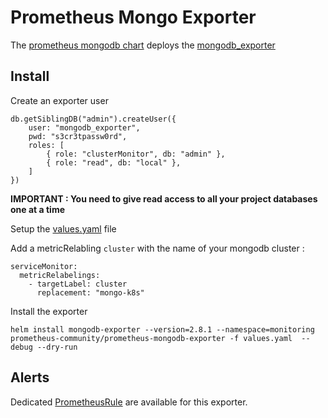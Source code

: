 # Prometheus Mongo Exporter

The [prometheus mongodb chart](https://github.com/prometheus-community/helm-charts/tree/main/charts/prometheus-mongodb-exporter) deploys the [mongodb_exporter](https://github.com/percona/mongodb_exporter)

## Install

Create an exporter user

```
db.getSiblingDB("admin").createUser({
    user: "mongodb_exporter",
    pwd: "s3cr3tpassw0rd",
    roles: [
        { role: "clusterMonitor", db: "admin" },
        { role: "read", db: "local" },
    ]
})
```

**IMPORTANT : You need to give read access to all your project databases one at a time**

Setup the [values.yaml](./values.yaml) file

Add a metricRelabling `cluster` with the name of your mongodb cluster :

```
serviceMonitor:
  metricRelabelings:
    - targetLabel: cluster
      replacement: "mongo-k8s"
```

Install the exporter

```
helm install mongodb-exporter --version=2.8.1 --namespace=monitoring prometheus-community/prometheus-mongodb-exporter -f values.yaml  --debug --dry-run
```

## Alerts

Dedicated [PrometheusRule](../../rules/mongo/README.md) are available for this exporter.
